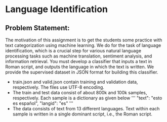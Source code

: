# Language Identification
## Problem Statement:
The motivation of this assignment is to get the students some practice with text categorization using machine learning. We do for the task of language identification, which is a crucial step for various natural language processing tasks such as machine translation, sentiment analysis, and information retrieval.
You must develop a classifier that inputs a text in Roman script, and outputs the language in which the text is written. We provide the supervised dataset in JSON format for building this classifier.
* train.json and valid.json contain training and validation data, respectively. The files use UTF-8 encoding.
* The train and test data consist of about 800k and 100k samples, respectively. Each sample is a dictionary as given below
'''
"text": "esto es español",
"langid": "es"
'''
* The data consists of text from 13 different languages. Text within each sample is written in a single dominant script, i.e., the Roman script.
